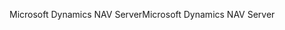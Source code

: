 <span data-ttu-id="f221f-101">Microsoft Dynamics NAV Server</span><span class="sxs-lookup"><span data-stu-id="f221f-101">Microsoft Dynamics NAV Server</span></span>